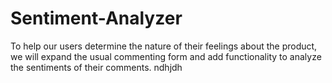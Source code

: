 # Sentiment-Analyzer
To help our users determine the nature of their feelings about the product, we will expand the usual commenting form and add functionality to analyze the sentiments of their comments.
ndhjdh

